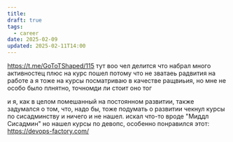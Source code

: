 ```yaml
---
title: 
draft: true
tags:
  - career
date: 2025-02-09
updated: 2025-02-11T14:00
---
```

https://t.me/GoToTShaped/115
тут воо чел делится что набрал много активностец плюс на курс пошел потому что не зватаеь радвития на работе
а я тоже на курсы посматриваю в качестве ращвиьия, но мне не особо было плнятно, точномди ли стоит оно тог

и я, как в целом помешанный на постоянном развитии, также задумался о том, что, надо бы, тоже подумать о развитии
чекнул курсы по сисадминству и ничего и не нашел. искал что-то вроде "Миддл Сисадмин"
но нашел курсы по девопс, особенно понравился этот: https://devops-factory.com/
